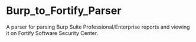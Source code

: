 # Burp_to_Fortify_Parser
A parser for parsing Burp Suite Professional/Enterprise reports and viewing it on Fortify Software Security Center.
